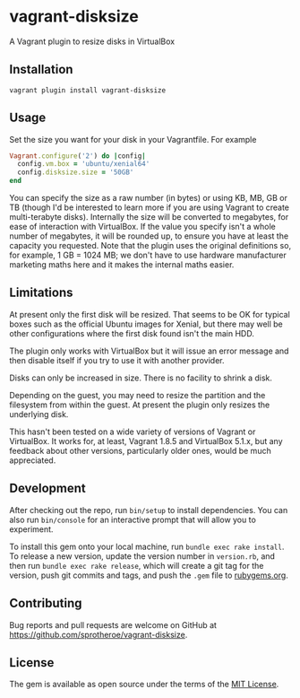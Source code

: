 # vagrant-disksize

A Vagrant plugin to resize disks in VirtualBox


## Installation


```shell
vagrant plugin install vagrant-disksize
```

## Usage

Set the size you want for your disk in your Vagrantfile. For example

```ruby
Vagrant.configure('2') do |config|
  config.vm.box = 'ubuntu/xenial64'
  config.disksize.size = '50GB'
end
```

You can specify the size as a raw number (in bytes) or using KB, MB, GB
or TB (though I'd be interested to learn more if you are using Vagrant
to create multi-terabyte disks). Internally the size will be converted
to megabytes, for ease of interaction with VirtualBox. If the value you
specify isn't a whole number of megabytes, it will be rounded up, to
ensure you have at least the capacity you requested. Note that the
plugin uses the original definitions so, for example, 1 GB = 1024 MB;
we don't have to use hardware manufacturer marketing maths here and
it makes the internal maths easier.

## Limitations

At present only the first disk will be resized. That seems to be OK for
typical boxes such as the official Ubuntu images for Xenial, but there may
well be other configurations where the first disk found isn't the main HDD.

The plugin only works with VirtualBox but it will issue an error message
and then disable itself if you try to use it with another provider.

Disks can only be increased in size. There is no facility to shrink a disk.

Depending on the guest, you may need to resize the partition and the filesystem
from within the guest. At present the plugin only resizes the underlying disk.

This hasn't been tested on a wide variety of versions of Vagrant or VirtualBox.
It works for, at least, Vagrant 1.8.5 and VirtualBox 5.1.x, but any
feedback about other versions, particularly older ones, would be much appreciated.

## Development

After checking out the repo, run `bin/setup` to install dependencies.
You can also run `bin/console` for an interactive prompt that will allow you to experiment.

To install this gem onto your local machine, run `bundle exec rake install`.
To release a new version, update the version number in `version.rb`, and then
run `bundle exec rake release`, which will create a git tag for the version,
push git commits and tags, and push the `.gem` file to [rubygems.org](https://rubygems.org).

## Contributing

Bug reports and pull requests are welcome on GitHub at https://github.com/sprotheroe/vagrant-disksize.

## License

The gem is available as open source under the terms of the [MIT License](http://opensource.org/licenses/MIT).

